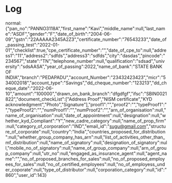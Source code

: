 # Log
normal:  {"pan_no":"PANNO3118A","first_name":"Kavi","middle_name":null,"last_name":"ASDF","gender":"F","date_of_birth":"2004-06-09","gstn":"22AAAAA2345A2Z3","certificate_number":"76543233","date_of_passing_test":"2022-01-01","checklist":true,"cpe_certificate_number":"","date_of_cpe_to":null,"address1":"11","address2":"sdfds","address3":"sdfds","city":"dasdas","pincode":"234567","state":"TN","telephone_number":null,"qualification":"sdsad","university":"sdsAASA","year_of_passing":2022,"name_of_bank":"STATE BANK OF INDIA","branch":"PEDAPADU","account_Number":"23432423423","micr":"534002018","account_type":"Savings","dd_cheque_number":"123213","dd_cheque_date":"2022-06-10","amount":"100000","drawn_on_bank_branch":"dfgdfgf","ifsc":"SBIN0021822","document_checkList":["Address Proof","NISM certificate","KYD acknowledgment","Photo","Signature"],"proof1":"","proof2":"","typeProof1":"","typeProof2":"","numProof1":"","numProof2":"","arn_of_organisation":null,"name_of_organisation":null,"date_of_appointment":null,"designation":null,"whether_kyd_Compliant":"Y","new_cadre_category":null,"name_of_prop_firm":null,"category_of_corporation":"IND","email_id":"sugu@gmail.com","structure_of_corporate":null,"country":"India","countries_proposed_for_distribution":null,"whether_group_company_has_arn":null,"list_of_activities_other_than_mf_distribution":null,"name_of_signatory":null,"designation_of_signatory":null,"mobile_no_of_signatory":null,"name_of_group_company":null,"arn_of_group_company":null,"utr_no":null,"engaged_as_insurance_agent":null,"agent_name":"","no_of_proposed_branches_for_sales":null,"no_of_proposed_employees_for_sales":null,"no_of_certified_employees":null,"no_of_employess_under_coporate":null,"type_of_distributor":null,"corporation_category":null,"id":"860","user_id":143}
